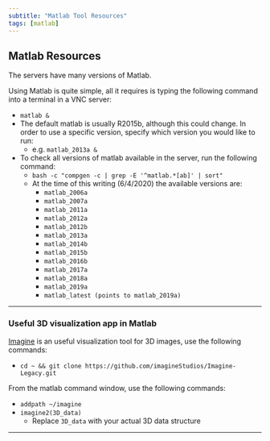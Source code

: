 ```yaml
---
subtitle: "Matlab Tool Resources"
tags: [matlab]
---
```


## Matlab Resources

The servers have many versions of Matlab.

Using Matlab is quite simple, all it requires is typing the following command into a terminal in a VNC server:

- `matlab &`
- The default matlab is usually R2015b, although this could change. In order to use a specific version, specify which version you would like to run:
  - e.g. `matlab_2013a &`
- To check all versions of matlab available in the server, run the following command:
  - `bash -c "compgen -c | grep -E '^matlab.*[ab]' | sort"`
  - At the time of this writing (6/4/2020) the available versions are:
    - `matlab_2006a`
    - `matlab_2007a`
    - `matlab_2011a`
    - `matlab_2012a`
    - `matlab_2012b`
    - `matlab_2013a`
    - `matlab_2014b`
    - `matlab_2015b`
    - `matlab_2016b`
    - `matlab_2017a`
    - `matlab_2018a`
    - `matlab_2019a`
    - `matlab_latest (points to matlab_2019a)`

---

### Useful 3D visualization app in Matlab

[Imagine](https://github.com/imagineStudios/Imagine-Legacy) is an useful visualization tool for 3D images, use the following commands:

- `cd ~ && git clone https://github.com/imagineStudios/Imagine-Legacy.git`

From the matlab command window, use the following commands:

- `addpath ~/imagine`
- `imagine2(3D_data)`
  - Replace `3D_data` with your actual 3D data structure

---
